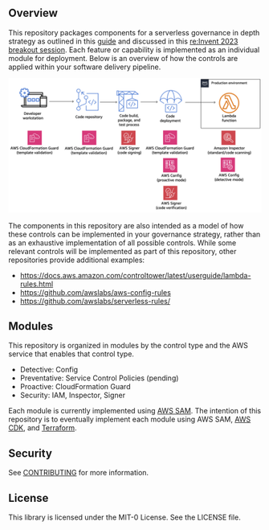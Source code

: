 ## Overview
This repository packages components for a serverless governance in depth strategy as outlined in this [guide](https://serverlessland.com/content/service/lambda/guides/governance/1-introduction) and discussed in this [re:Invent 2023 breakout session](https://www.youtube.com/watch?v=qlz15v-gHFI). Each feature or capability is implemented as an individual module for deployment. Below is an overview of how the controls are applied within your software delivery pipeline.

![overview](assets/serverless_governance_overview.png)

The components in this repository are also intended as a model of how these controls can be implemented in your governance strategy, rather than as an exhaustive implementation of all possible controls. While some relevant controls will be implemented as part of this repository, other repositories provide additional examples:
* https://docs.aws.amazon.com/controltower/latest/userguide/lambda-rules.html
* https://github.com/awslabs/aws-config-rules
* https://github.com/awslabs/serverless-rules/

## Modules
This repository is organized in modules by the control type and the AWS service that enables that control type.
* Detective: Config
* Preventative: Service Control Policies (pending)
* Proactive: CloudFormation Guard
* Security: IAM, Inspector, Signer

Each module is currently implemented using [AWS SAM](https://docs.aws.amazon.com/serverless-application-model/latest/developerguide/what-is-sam.html). The intention of this repository is to eventually implement each module using AWS SAM, [AWS CDK](https://docs.aws.amazon.com/cdk/v2/guide/getting_started.html), and [Terraform](https://registry.terraform.io/providers/hashicorp/aws/latest/docs).

## Security
See [CONTRIBUTING](CONTRIBUTING.md#security-issue-notifications) for more information.

## License
This library is licensed under the MIT-0 License. See the LICENSE file.